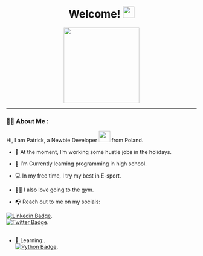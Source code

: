 <h1 align="center">Welcome! <img src="https://media.giphy.com/media/hvRJCLFzcasrR4ia7z/giphy.gif" width="30px"/></h1>

<div id="header" align="center">
  <img src="https://media.giphy.com/media/Dh5q0sShxgp13DwrvG/giphy.gif" width="200"/>
</div>

---

### 👨‍💻 About Me :

Hi, I am Patrick, a Newbie Developer <img src="https://media.giphy.com/media/WUlplcMpOCEmTGBtBW/giphy.gif" width="30"> from Poland.

- 🔭 At the moment, I’m working some hustle jobs in the holidays.

- 🌱 I’m Currently learning programming in high school.

- 💻 In my free time, I try my best in E-sport.

- 🏋️‍♂️ I also love going to the gym.

- 📭 Reach out to me on my socials:  
 
[![Linkedin Badge](https://img.shields.io/badge/LinkedIn-0077B5?style=for-the-badge&logo=linkedin&logoColor=white)](https://www.linkedin.com/in/patryk-sadowski-a302a6278/).<br>
[![Twitter Badge](https://img.shields.io/badge/Twitter-1DA1F2?style=for-the-badge&logo=twitter&logoColor=white)](https://twitter.com/patrikinho00).<br><br>

- 📖 Learning:.<br>
[![Python Badge](https://img.shields.io/badge/Python-3776AB?style=for-the-badge&logo=python&logoColor=white)]().<br>
